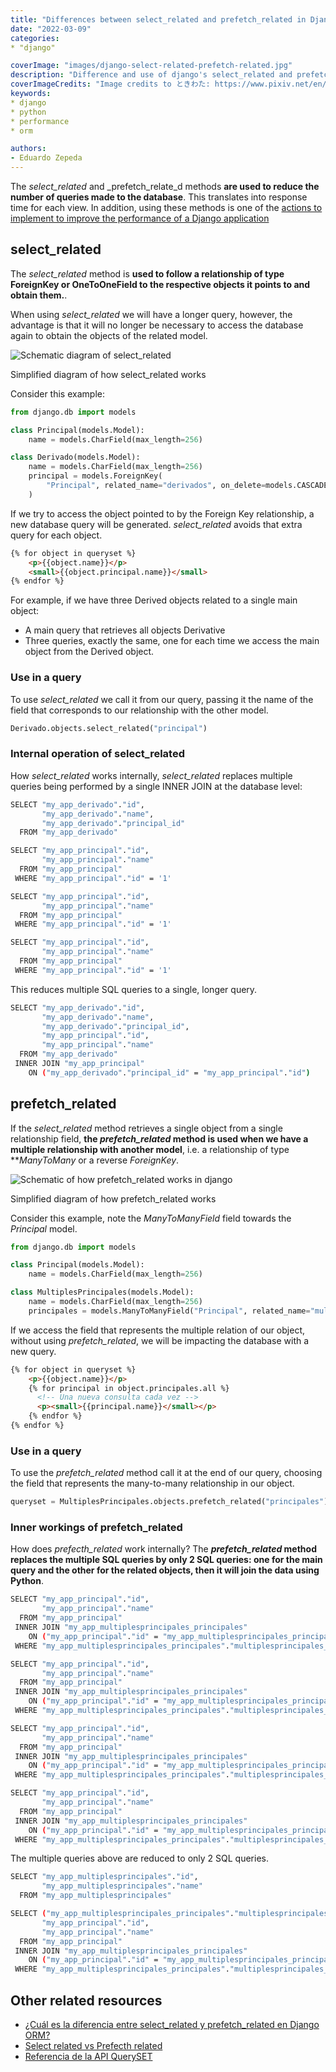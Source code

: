 ```yaml
---
title: "Differences between select_related and prefetch_related in Django"
date: "2022-03-09"
categories:
* "django"

coverImage: "images/django-select-related-prefetch-related.jpg"
description: "Difference and use of django's select_related and prefetch_related methods to reduce the number of queries or database queries"
coverImageCredits: "Image credits to ときわた: https://www.pixiv.net/en/users/5300811"
keywords:
* django
* python
* performance
* orm

authors:
- Eduardo Zepeda
---
```


The _select_related_ and _prefetch_relate_d methods **are used to reduce the number of queries made to the database**. This translates into response time for each view. In addition, using these methods is one of the [actions to implement to improve the performance of a Django application](/maximize-performance-of-your-django-made-application-with-these-tips/)

## select_related

The _select_related_ method is **used to follow a relationship of type ForeignKey or OneToOneField to the respective objects it points to and obtain them.**.

When using _select_related_ we will have a longer query, however, the advantage is that it will no longer be necessary to access the database again to obtain the objects of the related model.

![Schematic diagram of select_related ](images/select_related.png)

Simplified diagram of how select_related works

Consider this example:

```python
from django.db import models

class Principal(models.Model):
    name = models.CharField(max_length=256)

class Derivado(models.Model):
    name = models.CharField(max_length=256)
    principal = models.ForeignKey(
        "Principal", related_name="derivados", on_delete=models.CASCADE
    )
```

If we try to access the object pointed to by the Foreign Key relationship, a new database query will be generated. _select_related_ avoids that extra query for each object.

```html
{% for object in queryset %}
    <p>{{object.name}}</p>
    <small>{{object.principal.name}}</small>
{% endfor %}
```

For example, if we have three Derived objects related to a single main object:

* A main query that retrieves all objects Derivative
* Three queries, exactly the same, one for each time we access the main object from the Derived object.

### Use in a query

To use _select_related_ we call it from our query, passing it the name of the field that corresponds to our relationship with the other model.

```python
Derivado.objects.select_related("principal")
```

### Internal operation of select_related

How _select_related_ works internally, _select_related_ replaces multiple queries being performed by a single INNER JOIN at the database level:

```bash
SELECT "my_app_derivado"."id",
       "my_app_derivado"."name",
       "my_app_derivado"."principal_id"
  FROM "my_app_derivado"

SELECT "my_app_principal"."id",
       "my_app_principal"."name"
  FROM "my_app_principal"
 WHERE "my_app_principal"."id" = '1'

SELECT "my_app_principal"."id",
       "my_app_principal"."name"
  FROM "my_app_principal"
 WHERE "my_app_principal"."id" = '1'

SELECT "my_app_principal"."id",
       "my_app_principal"."name"
  FROM "my_app_principal"
 WHERE "my_app_principal"."id" = '1'
```

This reduces multiple SQL queries to a single, longer query.

```bash
SELECT "my_app_derivado"."id",
       "my_app_derivado"."name",
       "my_app_derivado"."principal_id",
       "my_app_principal"."id",
       "my_app_principal"."name"
  FROM "my_app_derivado"
 INNER JOIN "my_app_principal"
    ON ("my_app_derivado"."principal_id" = "my_app_principal"."id")
```

## prefetch_related

If the _select_related_ method retrieves a single object from a single relationship field, **the _prefetch_related_ method is used when we have a multiple relationship with another model**, i.e. a relationship of type **_ManyToMany_ or a reverse _ForeignKey_.

![Schematic of how prefetch_related works in django](images/prefetch_related.png)

Simplified diagram of how prefetch_related works

Consider this example, note the _ManyToManyField_ field towards the _Principal_ model.

```python
from django.db import models

class Principal(models.Model):
    name = models.CharField(max_length=256)

class MultiplesPrincipales(models.Model):
    name = models.CharField(max_length=256)
    principales = models.ManyToManyField("Principal", related_name="multiples")
```

If we access the field that represents the multiple relation of our object, without using _prefetch_related_, we will be impacting the database with a new query.

```html
{% for object in queryset %}
    <p>{{object.name}}</p>
    {% for principal in object.principales.all %}
      <!-- Una nueva consulta cada vez -->
      <p><small>{{principal.name}}</small></p>
    {% endfor %}
{% endfor %}
```

### Use in a query

To use the _prefetch_related_ method call it at the end of our query, choosing the field that represents the many-to-many relationship in our object.

```python
queryset = MultiplesPrincipales.objects.prefetch_related("principales")
```

### Inner workings of prefetch_related

How does _prefecth_related_ work internally? The **_prefetch_related_ method replaces the multiple SQL queries by only 2 SQL queries: one for the main query and the other for the related objects, then it will join the data using Python**.

```bash
SELECT "my_app_principal"."id",
       "my_app_principal"."name"
  FROM "my_app_principal"
 INNER JOIN "my_app_multiplesprincipales_principales"
    ON ("my_app_principal"."id" = "my_app_multiplesprincipales_principales"."principal_id")
 WHERE "my_app_multiplesprincipales_principales"."multiplesprincipales_id" = '1'

SELECT "my_app_principal"."id",
       "my_app_principal"."name"
  FROM "my_app_principal"
 INNER JOIN "my_app_multiplesprincipales_principales"
    ON ("my_app_principal"."id" = "my_app_multiplesprincipales_principales"."principal_id")
 WHERE "my_app_multiplesprincipales_principales"."multiplesprincipales_id" = '2'

SELECT "my_app_principal"."id",
       "my_app_principal"."name"
  FROM "my_app_principal"
 INNER JOIN "my_app_multiplesprincipales_principales"
    ON ("my_app_principal"."id" = "my_app_multiplesprincipales_principales"."principal_id")
 WHERE "my_app_multiplesprincipales_principales"."multiplesprincipales_id" = '3'

SELECT "my_app_principal"."id",
       "my_app_principal"."name"
  FROM "my_app_principal"
 INNER JOIN "my_app_multiplesprincipales_principales"
    ON ("my_app_principal"."id" = "my_app_multiplesprincipales_principales"."principal_id")
 WHERE "my_app_multiplesprincipales_principales"."multiplesprincipales_id" = '4'
```

The multiple queries above are reduced to only 2 SQL queries.

```bash
SELECT "my_app_multiplesprincipales"."id",
       "my_app_multiplesprincipales"."name"
  FROM "my_app_multiplesprincipales"

SELECT ("my_app_multiplesprincipales_principales"."multiplesprincipales_id") AS "_prefetch_related_val_multiplesprincipales_id",
       "my_app_principal"."id",
       "my_app_principal"."name"
  FROM "my_app_principal"
 INNER JOIN "my_app_multiplesprincipales_principales"
    ON ("my_app_principal"."id" = "my_app_multiplesprincipales_principales"."principal_id")
 WHERE "my_app_multiplesprincipales_principales"."multiplesprincipales_id" IN ('1', '2', '3', '4')
```

## Other related resources

* [¿Cuál es la diferencia entre select_related y prefetch_related en Django ORM?](https://stackoverflow.com/questions/31237042/whats-the-difference-between-select-related-and-prefetch-related-in-django-orm)
* [Select related vs Prefecth related](https://buildatscale.tech/select_related-vs-prefetch_related/)
* [Referencia de la API QuerySET](https://docs.djangoproject.com/en/dev/ref/models/querysets/)